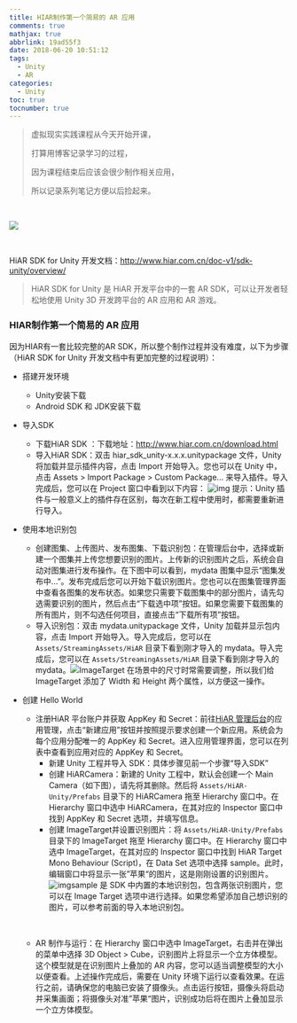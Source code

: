 ```yaml
---
title: HIAR制作第一个简易的 AR 应用
comments: true
mathjax: true
abbrlink: 19ad55f3
date: 2018-06-20 10:51:12
tags:
  - Unity
  - AR
categories: 
  - Unity
toc: true
tocnumber: true
---
```


> 虚拟现实实践课程从今天开始开课，
>
> 打算用博客记录学习的过程，
>
> 因为课程结束后应该会很少制作相关应用，
>
> 所以记录系列笔记方便以后捡起来。

<!--more-->

​         

![](https://photo.hushhw.cn/timg.jpg )

​           

HiAR SDK for Unity 开发文档：http://www.hiar.com.cn/doc-v1/sdk-unity/overview/

> HiAR SDK for Unity 是 HiAR 开发平台中的一套 AR SDK，可以让开发者轻松地使用 Unity 3D 开发跨平台的 AR 应用和 AR 游戏。



### HIAR制作第一个简易的 AR 应用

因为HIAR有一套比较完整的AR SDK，所以整个制作过程并没有难度，以下为步骤（HiAR SDK for Unity 开发文档中有更加完整的过程说明）：

- 搭建开发环境

  - Unity安装下载
  - Android SDK 和 JDK安装下载





- 导入SDK

  - 下载HiAR SDK ：下载地址：http://www.hiar.com.cn/download.html
  - 导入HiAR SDK：双击 hiar_sdk_unity-x.x.x.unitypackage 文件，Unity 将加载并显示插件内容，点击 Import 开始导入。您也可以在 Unity 中，点击 Assets > Import Package > Custom Package... 来导入插件。导入完成后，您可以在 Project 窗口中看到以下内容：
    ![img](https://photo.hushhw.cn/2.jpg)
    提示：Unity 插件与一般意义上的插件存在区别，每次在新工程中使用时，都需要重新进行导入。





- 使用本地识别包

  - 创建图集、上传图片、发布图集、下载识别包：在管理后台中，选择或新建一个图集并上传您想要识别的图片。上传新的识别图片之后，系统会自动对图集进行发布操作。在下图中可以看到，mydata 图集中显示“图集发布中...”。发布完成后您可以开始下载识别图片。您也可以在图集管理界面中查看各图集的发布状态。如果您只需要下载图集中的部分图片，请先勾选需要识别的图片，然后点击“下载选中项”按钮。如果您需要下载图集的所有图片，则不勾选任何项目，直接点击“下载所有项”按钮。
  - 导入识别包：双击 mydata.unitypackage 文件，Unity 加载并显示包内容，点击 Import 开始导入。导入完成后，您可以在 `Assets/StreamingAssets/HiAR` 目录下看到刚才导入的 mydata。导入完成后，您可以在 `Assets/StreamingAssets/HiAR` 目录下看到刚才导入的 mydata。![](https://photo.hushhw.cn/TIM%E6%88%AA%E5%9B%BE20180620145352.png)ImageTarget 在场景中的尺寸时常需要调整，所以我们给 ImageTarget 添加了 Width 和 Height 两个属性，以方便这一操作。




- 创建 Hello World

  - 注册HiAR 平台账户并获取 AppKey 和 Secret：前往[HiAR 管理后台](http://portal.hiar.io/)的应用管理，点击“新建应用”按钮并按照提示要求创建一个新应用。系统会为每个应用分配唯一的 AppKey 和 Secret。进入应用管理界面，您可以在列表中查看到应用对应的 AppKey 和 Secret。
    - 新建 Unity 工程并导入 SDK：具体步骤见前一个步骤“导入SDK”
    - 创建 HiARCamera：新建的 Unity 工程中，默认会创建一个 Main Camera（如下图），请先将其删除。然后将 `Assets/HiAR-Unity/Prefabs` 目录下的 HiARCamera 拖至 Hierarchy 窗口中。在 Hierarchy 窗口中选中 HiARCamera，在其对应的 Inspector 窗口中找到 AppKey 和 Secret 选项，并填写信息。
    - 创建 ImageTarget并设置识别图片：将 `Assets/HiAR-Unity/Prefabs` 目录下的 ImageTarget 拖至 Hierarchy 窗口中。在 Hierarchy 窗口中选中 ImageTarget，在其对应的 Inspector 窗口中找到 HiAR Target Mono Behaviour (Script)，在 Data Set 选项中选择 sample。此时，编辑窗口中将显示一张”苹果“的图片，这是刚刚设置的识别图片。![img](https://photo.hushhw.cn/TIM%E6%88%AA%E5%9B%BE20180620143856.png)sample 是 SDK 中内置的本地识别包，包含两张识别图片，您可以在 Image Target 选项中进行选择。如果您希望添加自己想识别的图片，可以参考前面的导入本地识别包。

  ​


  - AR 制作与运行：在 Hierarchy 窗口中选中 ImageTarget，右击并在弹出的菜单中选择 3D Object > Cube，识别图片上将显示一个立方体模型。这个模型就是在识别图片上叠加的 AR 内容，您可以适当调整模型的大小以便查看。上述操作完成后，需要在 Unity 环境下运行以查看效果。在运行之前，请确保您的电脑已安装了摄像头。点击运行按钮，摄像头将启动并采集画面；将摄像头对准”苹果“图片，识别成功后将在图片上叠加显示一个立方体模型。

  ​